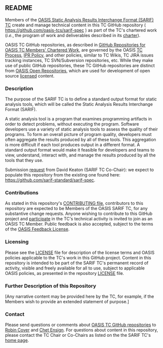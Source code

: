 <div>
<h2>README</h2>

<p>Members of the <a href="https://www.oasis-open.org/committees/sarif/">OASIS Static Analysis Results Interchange Format (SARIF) TC</a> create and manage technical content in this TC GitHub repository ( <a href="https://github.com/oasis-tcs/sarif-spec">https://github.com/oasis-tcs/sarif-spec</a> ) as part of the TC's chartered work (<i>i.e.</i>, the program of work and deliverables described in its <a href="https://www.oasis-open.org/committees/sarif/charter.php">charter</a>).</p>

<p>OASIS TC GitHub repositories, as described in <a href="https://www.oasis-open.org/resources/tcadmin/github-repositories-for-oasis-tc-members-chartered-work">GitHub Repositories for OASIS TC Members' Chartered Work</a>, are governed by the OASIS <a href="https://www.oasis-open.org/policies-guidelines/tc-process">TC Process</a>, <a href="https://www.oasis-open.org/policies-guidelines/ipr">IPR Policy</a>, and other policies, similar to TC Wikis, TC JIRA issues tracking instances, TC SVN/Subversion repositories, etc.  While they make use of public GitHub repositories, these TC GitHub repositories are distinct from <a href="https://www.oasis-open.org/resources/open-repositories">OASIS Open Repositories</a>, which are used for development of open source <a href="https://www.oasis-open.org/resources/open-repositories/licenses">licensed</a> content.</p>
</div>

<div>
<h3>Description</h3>

<p>The purpose of the SARIF TC is to define a standard output format for static analysis tools, which will be called the Static Analysis Results Interchange Format (SARIF).</p>

<p>A static analysis tool is a program that examines programming artifacts in order to detect problems, without executing the program. Software developers use a variety of static analysis tools to assess the quality of their programs. To form an overall picture of program quality, developers must often aggregate the results produced by all of these tools. This aggregation is more difficult if each tool produces output in a different format. A standard output format would make it feasible for developers and teams to view, understand, interact with, and manage the results produced by all the tools that they use.</p>

<p>Submission <a href="https://issues.oasis-open.org/browse/TCADMIN-2759">request</a> from David Keaton (SARIF TC Co-Chair): we expect to populate this repository from the existing one found here: <a href="https://github.com/sarif-standard/sarif-spec">https://github.com/sarif-standard/sarif-spec</a>.</p>

</div>

<div>
<h3>Contributions</h3>
<p>As stated in this repository's <a href="https://github.com/oasis-tcs/sarif-spec/blob/master/CONTRIBUTING.md">CONTRIBUTING file</a>, contributors to this repository are expected to be Members of the OASIS SARIF TC, for any substantive change requests.  Anyone wishing to contribute to this GitHub project and <a href="https://www.oasis-open.org/join/participation-instructions">participate</a> in the TC's technical activity is invited to join as an OASIS TC Member.  Public feedback is also accepted, subject to the terms of the <a href="https://www.oasis-open.org/policies-guidelines/ipr#appendixa">OASIS Feedback License</a>.</p>
</div>



<div>
<h3>Licensing</h3>
<p>Please see the <a href="https://github.com/oasis-tcs/sarif-spec/blob/master/LICENSE.md">LICENSE</a> file for description of the license terms and OASIS policies applicable to the TC's work in this GitHub project. Content in this repository is intended to be part of the SARIF TC's permanent record of activity, visible and freely available for all to use, subject to applicable OASIS policies, as presented in the repository <a href="https://github.com/oasis-tcs/sarif-spec/blob/master/LICENSE.md">LICENSE</a> file.</p>
</div>

<div>
<h3>Further Description of this Repository</h3>

<p>[Any narrative content may be provided here by the TC, for example, if the Members wish to provide an extended statement of purpose.]</p>
</div>

<div>

<h3>Contact</h3>
<p>Please send questions or comments about <a href="https://www.oasis-open.org/resources/tcadmin/github-repositories-for-oasis-tc-members-chartered-work">OASIS TC GitHub repositories</a> to <a href="mailto:robin@oasis-open.org">Robin Cover</a> and <a href="mailto:chet.ensign@oasis-open.org">Chet Ensign</a>.  For questions about content in this repository, please contact the TC Chair or Co-Chairs as listed on the the SARIF TC's <a href="https://www.oasis-open.org/committees/sarif/">home page</a>.</p>
</div>
